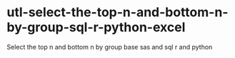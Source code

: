 # utl-select-the-top-n-and-bottom-n-by-group-sql-r-python-excel
Select the top n and bottom n by group base sas and sql r and python 
